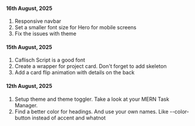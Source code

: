 #### 16th August, 2025

1. Responsive navbar
2. Set a smaller font size for Hero for mobile screens
3. Fix the issues with theme

#### 15th August, 2025

1. Caflisch Script is a good font
2. Create a wrapper for project card. Don't forget to add skeleton
3. Add a card flip animation with details on the back

#### 12th August, 2025

1. Setup theme and theme toggler. Take a look at your MERN Task Manager.
2. Find a better color for headings. And use your own names. Like --color-button instead of accent and whatnot
